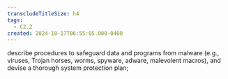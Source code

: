 ```yaml
---
transcludeTitleSize: h4
tags:
  - C2.2
created: 2024-10-17T06:55:05.000-0400
---
```

describe procedures to safeguard data and programs from malware (e.g., viruses, Trojan horses, worms, spyware, adware, malevolent macros), and devise a thorough system protection plan;
